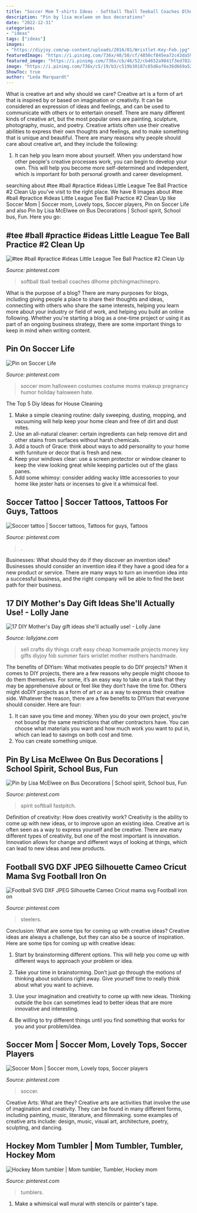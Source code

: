 ```yaml
---
title: "Soccer Mom T-shirts Ideas - Softball Tball Teeball Coaches Dlhome Pitchingmachinepro"
description: "Pin by lisa mcelwee on bus decorations"
date: "2022-12-31"
categories:
- "ideas"
tags: ["ideas"]
images:
- "https://diyjoy.com/wp-content/uploads/2016/01/Wristlet-Key-Fob.jpg"
featuredImage: "https://i.pinimg.com/736x/48/50/cf/4850cf845ea72c43da5970f16360101f--bus-decorations.jpg"
featured_image: "https://i.pinimg.com/736x/cb/46/52/cb4652a9841f3ed782ac884273ad44a3.jpg"
image: "https://i.pinimg.com/736x/c5/19/b3/c519b30187c85d6af6e36d669a5218ec.jpg"
ShowToc: true
author: "Leda Marquardt"
---
```



What is creative art and why should we care?
Creative art is a form of art that is inspired by or based on imagination or creativity. It can be considered an expression of ideas and feelings, and can be used to communicate with others or to entertain oneself. There are many different kinds of creative art, but the most popular ones are painting, sculpture, photography, music, and poetry. Creative artists often use their creative abilities to express their own thoughts and feelings, and to make something that is unique and beautiful. There are many reasons why people should care about creative art, and they include the following: 
1) It can help you learn more about yourself. When you understand how other people's creative processes work, you can begin to develop your own. This will help you become more self-determined and independent, which is important for both personal growth and career development.

	

		
searching about #tee #ball #practice #ideas Little League Tee Ball Practice #2 Clean Up you've visit to the right place. We have 8 Images about #tee #ball #practice #ideas Little League Tee Ball Practice #2 Clean Up like Soccer Mom | Soccer mom, Lovely tops, Soccer players, Pin on Soccer Life and also Pin by Lisa McElwee on Bus Decorations | School spirit, School bus, Fun. Here you go:
		
    
## #tee #ball #practice #ideas Little League Tee Ball Practice #2 Clean Up

<img loading=lazy src="https://i.pinimg.com/736x/8b/d1/38/8bd1389e93c6033c922a55c3a4ff94d0.jpg" onerror="this.onerror=null;this.src='https://tse2.mm.bing.net/th?id=OIP.GJzgLcwAQW8LIRn2hJFyQQAAAA&amp;pid=15.1';" alt="#tee #ball #practice #ideas Little League Tee Ball Practice #2 Clean Up">

_Source: pinterest.com_

>softball tball teeball coaches dlhome pitchingmachinepro. 

	

What is the purpose of a blog?
There are many purposes for blogs, including giving people a place to share their thoughts and ideas, connecting with others who share the same interests, helping you learn more about your industry or field of work, and helping you build an online following. Whether you're starting a blog as a one-time project or using it as part of an ongoing business strategy, there are some important things to keep in mind when writing content.

    
## Pin On Soccer Life

<img loading=lazy src="https://i.pinimg.com/736x/df/6b/8a/df6b8a3024ff9aaedca64f4992c9e425--maternity-costumes-halloween-makeup.jpg" onerror="this.onerror=null;this.src='https://tse2.mm.bing.net/th?id=OIP.IKln6QU1eKPH6Fw4a1l5KgHaJ6&amp;pid=15.1';" alt="Pin on Soccer Life">

_Source: pinterest.com_

>soccer mom halloween costumes costume moms makeup pregnancy humor holiday haloween hate. 

	

The Top 5 Diy Ideas for House Cleaning
1. Make a simple cleaning routine: daily sweeping, dusting, mopping, and vacuuming will help keep your home clean and free of dirt and dust mites.
2. Use an all-natural cleaner: certain ingredients can help remove dirt and other stains from surfaces without harsh chemicals.
3. Add a touch of Grace: think about ways to add personality to your home with furniture or decor that is fresh and new.
4. Keep your windows clear: use a screen protector or window cleaner to keep the view looking great while keeping particles out of the glass panes.
5. Add some whimsy: consider adding wacky little accessories to your home like jester hats or incenses to give it a whimsical feel.

    
## Soccer Tattoo | Soccer Tattoos, Tattoos For Guys, Tattoos

<img loading=lazy src="https://i.pinimg.com/736x/9f/aa/8e/9faa8e2761ac6689bd77542545590f10--soccer-tattoos-.jpg" onerror="this.onerror=null;this.src='https://tse3.mm.bing.net/th?id=OIP.zVYtdmfS1iWkFlbU7H9EIQHaJ3&amp;pid=15.1';" alt="Soccer tattoo | Soccer tattoos, Tattoos for guys, Tattoos">

_Source: pinterest.com_

>. 

	

Businesses: What should they do if they discover an invention idea?
Businesses should consider an invention idea if they have a good idea for a new product or service. There are many ways to turn an invention idea into a successful business, and the right company will be able to find the best path for their business.

    
## 17 DIY Mother&#039;s Day Gift Ideas She&#039;ll Actually Use! - Lolly Jane

<img loading=lazy src="https://diyjoy.com/wp-content/uploads/2016/01/Wristlet-Key-Fob.jpg" onerror="this.onerror=null;this.src='https://tse3.mm.bing.net/th?id=OIP.adhkcLobYh2-YWY8Z2WTqgHaLG&amp;pid=15.1';" alt="17 DIY Mother&#039;s Day gift ideas she&#039;ll actually use! - Lolly Jane">

_Source: lollyjane.com_

>sell crafts diy things craft easy cheap homemade projects money key gifts diyjoy fob summer fairs wristlet mother mothers handmade. 

	

The benefits of DIYism: What motivates people to do DIY projects?
When it comes to DIY projects, there are a few reasons why people might choose to do them themselves. For some, it’s an easy way to take on a task that they may be apprehensive about or feel like they don’t have the time for. Others might doDIY projects as a form of art or as a way to express their creative side. Whatever the reason, there are a few benefits to DIYism that everyone should consider. Here are four: 
1) It can save you time and money. When you do your own project, you’re not bound by the same restrictions that other contractors have. You can choose what materials you want and how much work you want to put in, which can lead to savings on both cost and time. 
2) You can create something unique.

    
## Pin By Lisa McElwee On Bus Decorations | School Spirit, School Bus, Fun

<img loading=lazy src="https://i.pinimg.com/736x/48/50/cf/4850cf845ea72c43da5970f16360101f--bus-decorations.jpg" onerror="this.onerror=null;this.src='https://tse1.mm.bing.net/th?id=OIP.8N32QZ8jf3TQL0BzmFXyWwHaFj&amp;pid=15.1';" alt="Pin by Lisa McElwee on Bus Decorations | School spirit, School bus, Fun">

_Source: pinterest.com_

>spirit softball fastpitch. 

	

Definition of creativity: How does creativity work?
Creativity is the ability to come up with new ideas, or to improve upon an existing idea. Creative art is often seen as a way to express yourself and be creative. There are many different types of creativity, but one of the most important is innovation. Innovation allows for change and different ways of looking at things, which can lead to new ideas and new products.

    
## Football SVG DXF JPEG Silhouette Cameo Cricut Mama Svg Football Iron On

<img loading=lazy src="https://i.pinimg.com/736x/c5/19/b3/c519b30187c85d6af6e36d669a5218ec.jpg" onerror="this.onerror=null;this.src='https://tse3.mm.bing.net/th?id=OIP.rGd8pHSZfTY_DWIeIAVQPgHaFV&amp;pid=15.1';" alt="Football SVG DXF JPEG Silhouette Cameo Cricut mama svg Football iron on">

_Source: pinterest.com_

>steelers. 

	

Conclusion: What are some tips for coming up with creative ideas?
Creative ideas are always a challenge, but they can also be a source of inspiration. Here are some tips for coming up with creative ideas:
1. Start by brainstorming different options. This will help you come up with different ways to approach your problem or idea.

2. Take your time in brainstorming. Don’t just go through the motions of thinking about solutions right away. Give yourself time to really think about what you want to achieve.

3. Use your imagination and creativity to come up with new ideas. Thinking outside the box can sometimes lead to better ideas that are more innovative and interesting.

4. Be willing to try different things until you find something that works for you and your problem/idea.

    
## Soccer Mom | Soccer Mom, Lovely Tops, Soccer Players

<img loading=lazy src="https://i.pinimg.com/736x/03/ce/0c/03ce0ce9432ee00ea3849722fa1b3182--soccer-moms.jpg" onerror="this.onerror=null;this.src='https://tse1.mm.bing.net/th?id=OIP.KTiQQUUSxhGm3QBujUmdpwHaKd&amp;pid=15.1';" alt="Soccer Mom | Soccer mom, Lovely tops, Soccer players">

_Source: pinterest.com_

>soccer. 

	

Creative Arts: What are they?
Creative arts are activities that involve the use of imagination and creativity. They can be found in many different forms, including painting, music, literature, and filmmaking. some examples of creative arts include: design, music, visual art, architecture, poetry, sculpting, and dancing.

    
## Hockey Mom Tumbler | Mom Tumbler, Tumbler, Hockey Mom

<img loading=lazy src="https://i.pinimg.com/736x/cb/46/52/cb4652a9841f3ed782ac884273ad44a3.jpg" onerror="this.onerror=null;this.src='https://tse3.mm.bing.net/th?id=OIP.t4b0wq4hjVKprh53EExzmQHaJ3&amp;pid=15.1';" alt="Hockey Mom tumbler | Mom tumbler, Tumbler, Hockey mom">

_Source: pinterest.com_

>tumblers. 

	

1. Make a whimsical wall mural with stencils or painter's tape.


